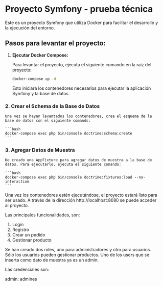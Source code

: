 # Proyecto Symfony - prueba técnica

Este es un proyecto Symfony que utiliza Docker para facilitar el desarrollo y la ejecución del entorno.

## Pasos para levantar el proyecto:

1. **Ejecutar Docker Compose:**

   Para levantar el proyecto, ejecuta el siguiente comando en la raíz del proyecto:

   ```bash
   docker-compose up -d
   ```

   Esto iniciará los contenedores necesarios para ejecutar la aplicación Symfony y la base de datos.

### 2. Crear el Schema de la Base de Datos

    Una vez se hayan levantados los contenedores, crea el esquema de la base de datos con el siguiente comando:

    ```bash
    docker-compose exec php bin/console doctrine:schema:create
    ```

### 3. Agregar Datos de Muestra

    He creado una AppFixture para agregar datos de muestra a la base de datos. Para ejecutarlo, ejecuta el siguiente comando:

    ```bash
    docker-compose exec php bin/console doctrine:fixtures:load --no-interaction
    ```

Una vez los contenedores estén ejecutándose, el proyecto estará listo para ser usado. A través de la dirección http://localhost:8080 se puede acceder al proyecto.

Las principales funcionalidades, son:

1. Login
2. Registro
3. Crear un pedido
4. Gestionar producto

Se han creado dos roles, uno para administradores y otro para usuarios. Sólo los usuarios pueden gestionar productos. Uno de los users que se inserta como dato de muestra ya es un admin.

Las credenciales son:

admin: admines
